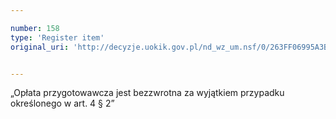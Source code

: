 ```yaml
---

number: 158
type: 'Register item'
original_uri: 'http://decyzje.uokik.gov.pl/nd_wz_um.nsf/0/263FF06995A3B51FC12572DD0032944A?OpenDocument'


---
```


„Opłata przygotowawcza jest bezzwrotna za wyjątkiem przypadku określonego w art. 4 § 2”
